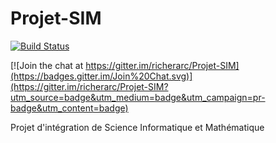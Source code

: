 # Projet-SIM 

[![Build Status](https://travis-ci.org/richerarc/Projet-SIM.svg?branch=master)](https://travis-ci.org/richerarc/Projet-SIM)

[![Join the chat at https://gitter.im/richerarc/Projet-SIM](https://badges.gitter.im/Join%20Chat.svg)](https://gitter.im/richerarc/Projet-SIM?utm_source=badge&utm_medium=badge&utm_campaign=pr-badge&utm_content=badge)

Projet d'intégration de Science Informatique et Mathématique
